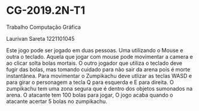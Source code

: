 # CG-2019.2N-T1
Trabalho Computação Gráfica

Laurivan Sareta
1221101045

Este jogo pode ser jogado em duas pessoas. Uma utilizando o Mouse e outra o teclado.
Aquela que jogar com mouse pode movimentar a camera e ao clicar solta bolas mortais.
O outro jogador que utiliza o teclado deve fugir das bolas, mas tomando cuidado para não sair da arena pois é morte instantânea.
Para movimentar o Zumpikachu deve utlizar as teclas WASD e para girar o personagem a tecla Q para esquerda e E para direita.
O zumpikachu tem uma zona segura que é dentro dos objetos sumonados na arena.
O atacante tem 100 bolas para jogar, O jogo acaba quando o atacante acertar 5 bolas no zumpikachu.
